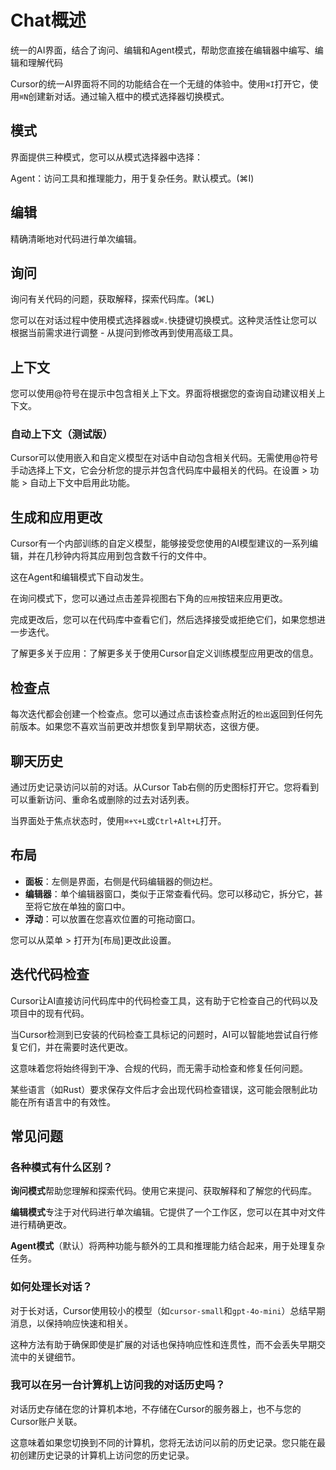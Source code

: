 # Chat概述

统一的AI界面，结合了询问、编辑和Agent模式，帮助您直接在编辑器中编写、编辑和理解代码

Cursor的统一AI界面将不同的功能结合在一个无缝的体验中。使用`⌘I`打开它，使用`⌘N`创建新对话。通过输入框中的模式选择器切换模式。

## 模式

界面提供三种模式，您可以从模式选择器中选择：

Agent：访问工具和推理能力，用于复杂任务。默认模式。(⌘I)

## 编辑

精确清晰地对代码进行单次编辑。

## 询问

询问有关代码的问题，获取解释，探索代码库。(⌘L)

您可以在对话过程中使用模式选择器或`⌘.`快捷键切换模式。这种灵活性让您可以根据当前需求进行调整 - 从提问到修改再到使用高级工具。

## 上下文

您可以使用@符号在提示中包含相关上下文。界面将根据您的查询自动建议相关上下文。

### 自动上下文（测试版）

Cursor可以使用嵌入和自定义模型在对话中自动包含相关代码。无需使用@符号手动选择上下文，它会分析您的提示并包含代码库中最相关的代码。在设置 > 功能 > 自动上下文中启用此功能。

## 生成和应用更改

Cursor有一个内部训练的自定义模型，能够接受您使用的AI模型建议的一系列编辑，并在几秒钟内将其应用到包含数千行的文件中。

这在Agent和编辑模式下自动发生。

在询问模式下，您可以通过点击差异视图右下角的`应用`按钮来应用更改。

完成更改后，您可以在代码库中查看它们，然后选择接受或拒绝它们，如果您想进一步迭代。

了解更多关于应用：了解更多关于使用Cursor自定义训练模型应用更改的信息。

## 检查点

每次迭代都会创建一个检查点。您可以通过点击该检查点附近的`检出`返回到任何先前版本。如果您不喜欢当前更改并想恢复到早期状态，这很方便。

## 聊天历史

通过历史记录访问以前的对话。从Cursor Tab右侧的历史图标打开它。您将看到可以重新访问、重命名或删除的过去对话列表。

当界面处于焦点状态时，使用`⌘+⌥+L`或`Ctrl+Alt+L`打开。

## 布局

* **面板**：左侧是界面，右侧是代码编辑器的侧边栏。
* **编辑器**：单个编辑器窗口，类似于正常查看代码。您可以移动它，拆分它，甚至将它放在单独的窗口中。
* **浮动**：可以放置在您喜欢位置的可拖动窗口。

您可以从菜单 > 打开为[布局]更改此设置。

## 迭代代码检查

Cursor让AI直接访问代码库中的代码检查工具，这有助于它检查自己的代码以及项目中的现有代码。

当Cursor检测到已安装的代码检查工具标记的问题时，AI可以智能地尝试自行修复它们，并在需要时迭代更改。

这意味着您将始终得到干净、合规的代码，而无需手动检查和修复任何问题。

某些语言（如Rust）要求保存文件后才会出现代码检查错误，这可能会限制此功能在所有语言中的有效性。

## 常见问题

### 各种模式有什么区别？

**询问模式**帮助您理解和探索代码。使用它来提问、获取解释和了解您的代码库。

**编辑模式**专注于对代码进行单次编辑。它提供了一个工作区，您可以在其中对文件进行精确更改。

**Agent模式**（默认）将两种功能与额外的工具和推理能力结合起来，用于处理复杂任务。

### 如何处理长对话？

对于长对话，Cursor使用较小的模型（如`cursor-small`和`gpt-4o-mini`）总结早期消息，以保持响应快速和相关。

这种方法有助于确保即使是扩展的对话也保持响应性和连贯性，而不会丢失早期交流中的关键细节。

### 我可以在另一台计算机上访问我的对话历史吗？

对话历史存储在您的计算机本地，不存储在Cursor的服务器上，也不与您的Cursor账户关联。

这意味着如果您切换到不同的计算机，您将无法访问以前的历史记录。您只能在最初创建历史记录的计算机上访问您的历史记录。 